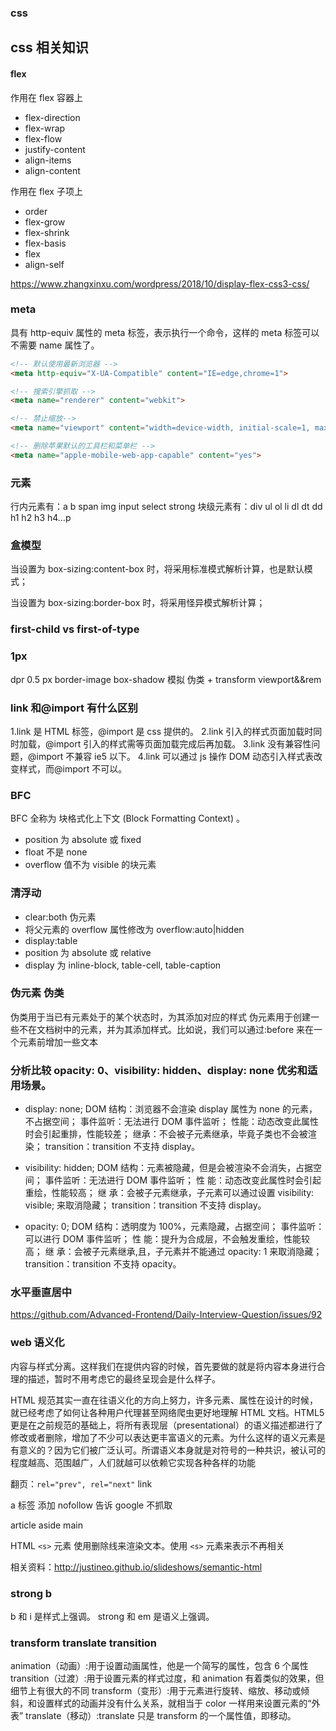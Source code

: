 ### css

## css 相关知识

#### flex

作用在 flex 容器上

- flex-direction
- flex-wrap
- flex-flow
- justify-content
- align-items
- align-content

作用在 flex 子项上

- order
- flex-grow
- flex-shrink
- flex-basis
- flex
- align-self

https://www.zhangxinxu.com/wordpress/2018/10/display-flex-css3-css/

### meta

具有 http-equiv 属性的 meta 标签，表示执行一个命令，这样的 meta 标签可以不需要 name 属性了。

```html
<!-- 默认使用最新浏览器 -->
<meta http-equiv="X-UA-Compatible" content="IE=edge,chrome=1">

<!-- 搜索引擎抓取 -->
<meta name="renderer" content="webkit">

<!-- 禁止缩放-->
<meta name="viewport" content="width=device-width, initial-scale=1, maximum-scale=1, minimum-scale=1, user-scalable=no, minimal-ui">

<!-- 删除苹果默认的工具栏和菜单栏 -->
<meta name="apple-mobile-web-app-capable" content="yes">
```

### 元素

行内元素有：a b span img input select strong
块级元素有：div ul ol li dl dt dd h1 h2 h3 h4…p

### 盒模型

当设置为 box-sizing:content-box 时，将采用标准模式解析计算，也是默认模式；

当设置为 box-sizing:border-box 时，将采用怪异模式解析计算；

### first-child vs first-of-type

### 1px

dpr 0.5 px
border-image
box-shadow 模拟
伪类 + transform
viewport&&rem

### link 和@import 有什么区别

1.link 是 HTML 标签，@import 是 css 提供的。
2.link 引入的样式页面加载时同时加载，@import 引入的样式需等页面加载完成后再加载。
3.link 没有兼容性问题，@import 不兼容 ie5 以下。
4.link 可以通过 js 操作 DOM 动态引入样式表改变样式，而@import 不可以。

### BFC

BFC 全称为 块格式化上下文 (Block Formatting Context) 。

- position 为 absolute 或 fixed
- float 不是 none
- overflow 值不为 visible 的块元素

### 清浮动

- clear:both 伪元素
- 将父元素的 overflow 属性修改为 overflow:auto|hidden
- display:table
- position 为 absolute 或 relative
- display 为 inline-block, table-cell, table-caption

### 伪元素 伪类

伪类用于当已有元素处于的某个状态时，为其添加对应的样式
伪元素用于创建一些不在文档树中的元素，并为其添加样式。比如说，我们可以通过:before 来在一个元素前增加一些文本

### 分析比较 opacity: 0、visibility: hidden、display: none 优劣和适用场景。

- display: none;
  DOM 结构：浏览器不会渲染 display 属性为 none 的元素，不占据空间；
  事件监听：无法进行 DOM 事件监听；
  性能：动态改变此属性时会引起重排，性能较差；
  继承：不会被子元素继承，毕竟子类也不会被渲染；
  transition：transition 不支持 display。

- visibility: hidden;
  DOM 结构：元素被隐藏，但是会被渲染不会消失，占据空间；
  事件监听：无法进行 DOM 事件监听；
  性 能：动态改变此属性时会引起重绘，性能较高；
  继 承：会被子元素继承，子元素可以通过设置 visibility: visible; 来取消隐藏；
  transition：transition 不支持 display。

- opacity: 0;
  DOM 结构：透明度为 100%，元素隐藏，占据空间；
  事件监听：可以进行 DOM 事件监听；
  性 能：提升为合成层，不会触发重绘，性能较高；
  继 承：会被子元素继承,且，子元素并不能通过 opacity: 1 来取消隐藏；
  transition：transition 不支持 opacity。

### 水平垂直居中

https://github.com/Advanced-Frontend/Daily-Interview-Question/issues/92

### web 语义化

内容与样式分离。这样我们在提供内容的时候，首先要做的就是将内容本身进行合理的描述，暂时不用考虑它的最终呈现会是什么样子。

HTML 规范其实一直在往语义化的方向上努力，许多元素、属性在设计的时候，就已经考虑了如何让各种用户代理甚至网络爬虫更好地理解 HTML 文档。HTML5 更是在之前规范的基础上，将所有表现层（presentational）的语义描述都进行了修改或者删除，增加了不少可以表达更丰富语义的元素。为什么这样的语义元素是有意义的？因为它们被广泛认可。所谓语义本身就是对符号的一种共识，被认可的程度越高、范围越广，人们就越可以依赖它实现各种各样的功能

翻页：`rel="prev", rel="next"` link

a 标签 添加 nofollow 告诉 google 不抓取

article aside main

HTML `<s>` 元素 使用删除线来渲染文本。使用 `<s>` 元素来表示不再相关

相关资料：http://justineo.github.io/slideshows/semantic-html

### strong b

b 和 i 是样式上强调。
strong 和 em 是语义上强调。

### transform translate transition

animation（动画）:用于设置动画属性，他是一个简写的属性，包含 6 个属性
transition（过渡）:用于设置元素的样式过度，和 animation 有着类似的效果，但细节上有很大的不同
transform（变形）:用于元素进行旋转、缩放、移动或倾斜，和设置样式的动画并没有什么关系，就相当于 color 一样用来设置元素的“外表”
translate（移动）:translate 只是 transform 的一个属性值，即移动。
